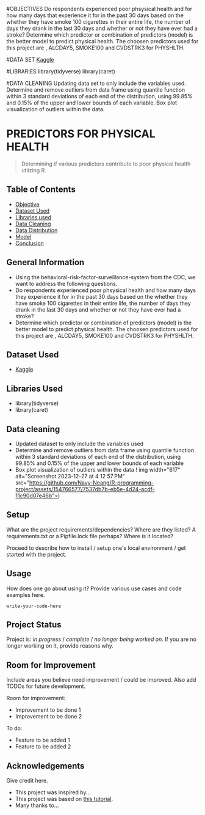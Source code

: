 

#OBJECTIVES
  Do respondents experienced poor phsysical health and for how many days that experience it for in the past 30 days based on the whether they have smoke 100 cigarettes in their entire life, the number of days they drank in the last 30 days and whether or not they have ever had a stroke?
  Determine which predictor or combination of predictors (model) is the better model to predict physical health. The choosen predictors used for this project are , ALCDAY5, SMOKE100 and CVDSTRK3 for PHYSHLTH. 

#DATA SET
[Kaggle](https://www.kaggle.com/cdc/behavioral-risk-factor-surveillance-system)

#LIBRARIES 
library(tidyverse) 
library(caret)

#DATA CLEANING
  Updating data set to only include the variables used.
  Determine and remove outliers from data frame using quantile function within 3 standard deviations of each end of the distribution, using 99.85%  and 0.15% of the upper and lower bounds of each variable. 
  Box plot visualization of outliers within the data. 

# PREDICTORS FOR PHYSICAL HEALTH
> Determining if various predictors contribute to poor physical health utlizing R. 


## Table of Contents
* [Objective](#objective)
* [Dataset Used](#dataset-used)
* [Libraries used](#libraries)
* [Data Cleaning](#data-cleaning)
* [Data Distribution](#data-distribution)
* [Model](#model)
* [Conclusion](#conclusion)
<!-- * [License](#license) -->


## General Information
- Using the behavioral-risk-factor-surveillance-system from the CDC, we want to address the following questions. 
- Do respondents experienced poor phsysical health and how many days they experience it for in the past 30 days based on the whether they have smoke     100 cigarettes in their entire life, the number of days they drank in the last 30 days and whether or not they have ever had a stroke?
- Determine which predictor or combination of predictors (model) is the better model to predict physical health. The choosen predictors used for this    project are , ALCDAY5, SMOKE100 and CVDSTRK3 for PHYSHLTH.


## Dataset Used
- [Kaggle](https://www.kaggle.com/cdc/behavioral-risk-factor-surveillance-system)


## Libraries Used
- library(tidyverse)
- library(caret)


## Data cleaning
-  Updated dataset to only include the variables used
-  Determine and remove outliers from data frame using quantile function within 3 standard deviations of each end of the distribution, using 99.85%       and 0.15% of the upper and lower bounds of each variable
-  Box plot visualization of outliers within the data
! img width="617" alt="Screenshot 2023-12-27 at 4 12 57 PM" src="https://github.com/Navy-Neang/R-programming-project/assets/154766577/7537db7b-eb5e-4d24-acdf-11c90d07e46b">)
<!-- If you have screenshots you'd like to share, include them here. -->


## Setup
What are the project requirements/dependencies? Where are they listed? A requirements.txt or a Pipfile.lock file perhaps? Where is it located?

Proceed to describe how to install / setup one's local environment / get started with the project.


## Usage
How does one go about using it?
Provide various use cases and code examples here.

`write-your-code-here`


## Project Status
Project is: _in progress_ / _complete_ / _no longer being worked on_. If you are no longer working on it, provide reasons why.


## Room for Improvement
Include areas you believe need improvement / could be improved. Also add TODOs for future development.

Room for improvement:
- Improvement to be done 1
- Improvement to be done 2

To do:
- Feature to be added 1
- Feature to be added 2


## Acknowledgements
Give credit here.
- This project was inspired by...
- This project was based on [this tutorial](https://www.example.com).
- Many thanks to...
